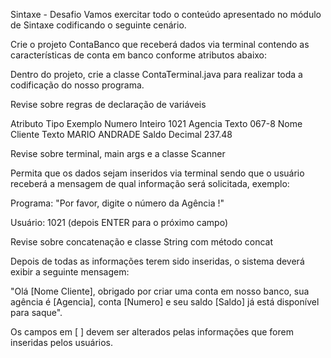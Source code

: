 Sintaxe - Desafio
Vamos exercitar todo o conteúdo apresentado no módulo de Sintaxe codificando o seguinte cenário.

Crie o projeto ContaBanco que receberá dados via terminal contendo as características de conta em banco conforme atributos abaixo:

Dentro do projeto, crie a classe ContaTerminal.java para realizar toda a codificação do nosso programa.

Revise sobre regras de declaração de variáveis

Atributo	     Tipo	    Exemplo
Numero	        Inteiro	     1021
Agencia	         Texto	     067-8
Nome Cliente	Texto	  MARIO ANDRADE
Saldo	        Decimal	     237.48

Revise sobre terminal, main args e a classe Scanner

Permita que os dados sejam inseridos via terminal sendo que o usuário receberá a mensagem de qual informação será solicitada, exemplo:

Programa: "Por favor, digite o número da Agência !"

Usuário: 1021 (depois ENTER para o próximo campo)

Revise sobre concatenação e classe String com método concat


Depois de todas as informações terem sido inseridas, o sistema deverá exibir a seguinte mensagem:

"Olá [Nome Cliente], obrigado por criar uma conta em nosso banco, sua agência é [Agencia], conta [Numero] e seu saldo [Saldo] já está disponível para saque".

Os campos em [ ] devem ser alterados pelas informações que forem inseridas pelos usuários.